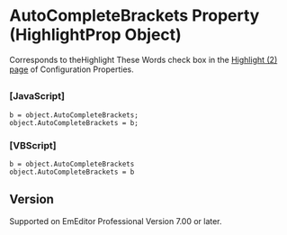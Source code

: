 # AutoCompleteBrackets Property (HighlightProp Object)

Corresponds to theHighlight
These Words check box in the
[Highlight (2) page](../../dlg/properties/highlight2/index) of Configuration Properties.

## 

### \[JavaScript\]

```
b = object.AutoCompleteBrackets;
object.AutoCompleteBrackets = b;
```

### \[VBScript\]

```
b = object.AutoCompleteBrackets
object.AutoCompleteBrackets = b
```

## Version

Supported on EmEditor Professional Version 7.00 or later.

